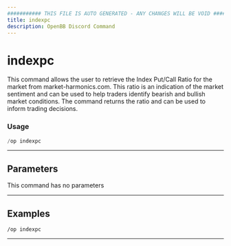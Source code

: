 ```yaml
---
########### THIS FILE IS AUTO GENERATED - ANY CHANGES WILL BE VOID ###########
title: indexpc
description: OpenBB Discord Command
---
```


# indexpc

This command allows the user to retrieve the Index Put/Call Ratio for the market from market-harmonics.com. This ratio is an indication of the market sentiment and can be used to help traders identify bearish and bullish market conditions. The command returns the ratio and can be used to inform trading decisions.

### Usage

```python wordwrap
/op indexpc
```

---

## Parameters

This command has no parameters



---

## Examples

```
/op indexpc
```

---
